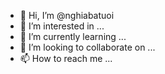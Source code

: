 - 👋 Hi, I’m @nghiabatuoi
- 👀 I’m interested in ...
- 🌱 I’m currently learning ...
- 💞️ I’m looking to collaborate on ...
- 📫 How to reach me ...

<!---
nghiabatuoi/nghiabatuoi is a ✨ special ✨ repository because its `README.md` (this file) appears on your GitHub profile.
You can click the Preview link to take a look at your changes.
--->
